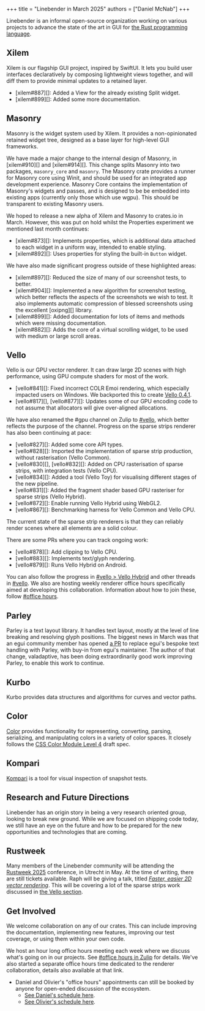 +++
title = "Linebender in March 2025"
authors = ["Daniel McNab"]
+++

Linebender is an informal open-source organization working on various projects to advance the state of the art in GUI for [the Rust programming language](https://rust-lang.org).

## Xilem

Xilem is our flagship GUI project, inspired by SwiftUI.
It lets you build user interfaces declaratively by composing lightweight views together, and will diff them to provide minimal updates to a retained layer.

- [xilem#887][]: Added a View for the already existing Split widget.
- [xilem#899][]: Added some more documentation.

## Masonry

Masonry is the widget system used by Xilem.
It provides a non-opinionated retained widget tree, designed as a base layer for high-level GUI frameworks.

We have made a major change to the internal design of Masonry, in [xilem#910][] and [xilem#914][].
This change splits Masonry into two packages, `masonry_core` and `masonry`.
The Masonry crate provides a runner for Masonry core using Winit, and should be used for an integrated app development experience.
Masonry Core contains the implementation of Masonry's widgets and passes, and is designed to be be embedded into existing apps (currently only those which use wgpu).
This should be transparent to existing Masonry users.

We hoped to release a new alpha of Xilem and Masonry to crates.io in March.
However, this was put on hold whilst the Properties experiment we mentioned last month continues:

- [xilem#873][]: Implements properties, which is additional data attached to each widget in a uniform way, intended to enable styling.
- [xilem#892][]: Uses properties for styling the built-in `Button` widget.

<!-- TODO: Screenshot of new capability from button styling. Deferred to Olivier. Non-blocking -->

We have also made significant progress outside of these highlighted areas:

- [xilem#897][]: Reduced the size of many of our screenshot tests, to better.
- [xilem#904][]: Implemented a new algorithm for screenshot testing, which better reflects the aspects of the screenshots we wish to test.
  It also implements automatic compression of blessed screenshots using the excellent [oxipng][] library.
- [xilem#899][]: Added documentation for lots of items and methods which were missing documentation.
- [xilem#882][]: Adds the core of a virtual scrolling widget, to be used with medium or large scroll areas.

 <!-- TODO: Screenshot of virtual scrolling? -->

## Vello

Vello is our GPU vector renderer.
It can draw large 2D scenes with high performance, using GPU compute shaders for most of the work.

- [vello#841][]: Fixed incorrect COLR Emoi rendering, which especially impacted users on Windows.
  We backported this to create [Vello 0.4.1](https://github.com/linebender/vello/releases/tag/v0.4.1).
- [vello#817][], [vello#877][]: Updates some of our GPU encoding code to not assume that allocators will give over-aligned allocations.

We have also renamed the #gpu channel on Zulip to [#vello](https://xi.zulipchat.com/#narrow/channel/197075-vello), which better reflects the purpose of the channel.
Progress on the sparse strips renderer has also been continuing at pace:

- [vello#827][]: Added some core API types.
- [vello#828][]: Imported the implementation of sparse strip production, without rasterisation (Vello Common).
- [vello#830][], [vello#832][]: Added on CPU rasterisation of sparse strips, with integration tests (Vello CPU).
- [vello#834][]: Added a tool (Vello Toy) for visualising different stages of the new pipeline.
- [vello#831][]: Added the fragment shader based GPU rasteriser for sparse strips (Vello Hybrid).
- [vello#872][]: Enable running Vello Hybrid using WebGL2.
- [vello#867][]: Benchmarking harness for Vello Common and Vello CPU.

<!-- TODO: Screenshot of WebGL example, in e.g. Firefox on Linux? -->

The current state of the sparse strip renderers is that they can reliably render scenes where all elements are a solid colour.
<!-- TODO: Mention new mini roadmap? -->
There are some PRs where you can track ongoing work:

- [vello#878][]: Add clipping to Vello CPU.
- [vello#883][]: Implements text/glyph rendering.
- [vello#879][]: Runs Vello Hybrid on Android. <!-- Is now the time to announce Android View? In what form? -->

<!-- Maybe? Screenshot relevant for clipping? -->

You can also follow the progress in [#vello > Vello Hybrid](https://xi.zulipchat.com/#narrow/channel/197075-vello/topic/Vello.20Hybrid) and other threads in [#vello](https://xi.zulipchat.com/#narrow/channel/197075-vello).
We also are hosting weekly renderer office hours specifically aimed at developing this collaboration.
Information about how to join these, follow [#office hours](https://xi.zulipchat.com/#narrow/channel/359642-office-hours).

## Parley

Parley is a text layout library.
It handles text layout, mostly at the level of line breaking and resolving glyph positions.
The biggest news in March was that an egui community member has opened [a PR][egui#5784] to replace egui's bespoke text handling with Parley, with buy-in from egui's maintainer.
The author of that change, valadaptive, has been doing extraordinarily good work improving Parley, to enable this work to continue.

<!-- TODO: Classify the most important changes -->

## Kurbo

Kurbo provides data structures and algorithms for curves and vector paths.

## Color

[Color][] provides functionality for representing, converting, parsing, serializing, and manipulating colors in a variety of color spaces.
It closely follows the [CSS Color Module Level 4][] draft spec.

## Kompari

[Kompari][] is a tool for visual inspection of snapshot tests.

## Research and Future Directions

Linebender has an origin story in being a very research oriented group, looking to break new ground.
While we are focused on shipping code today, we still have an eye on the future and how to be prepared for the new opportunities and technologies that are coming.

## Rustweek

Many members of the Linebender community will be attending the [Rustweek 2025](https://rustweek.org/) conference, in Utrecht in May.
At the time of writing, there are still tickets available.
Raph will be giving a talk, titled [*Faster, easier 2D vector rendering*](https://rustweek.org/talks/raph/).
This will be covering a lot of the sparse strips work discussed in [the Vello section](#vello).
<!-- TODO: Anything more to say here? Do we want to announce the Linebender time/day, or should it be kept to Zulip and office hours? -->

## Get Involved

We welcome collaboration on any of our crates.
This can include improving the documentation, implementing new features, improving our test coverage, or using them within your own code.

We host an hour long office hours meeting each week where we discuss what's going on in our projects.
See [#office hours in Zulip](https://xi.zulipchat.com/#narrow/channel/359642-office-hours) for details.
We've also started a separate office hours time dedicated to the renderer collaboration, details also available at that link.

- Daniel and Olivier's "office hours" appointments can still be booked by anyone for open-ended discussion of the ecosystem.
  - [See Daniel's schedule here](https://calendar.google.com/calendar/u/0/appointments/schedules/AcZssZ32eQYJ9DtZ_wJaYNtT36YioETiloZDIdImFpBFRo5-XsqGzpikgkg47LPsiHhpiwiQ1orOwwW2).
  - [See Olivier's schedule here](https://calendar.google.com/calendar/u/0/appointments/schedules/AcZssZ2t767ZRETD_TkRI_VxK2ZTG0VrO9OZ4l7HvTxefhtJcg85iK0ZN7zWNnAEZtH0Dn7C1GKxrmYM).

[Color]: https://docs.rs/color/
[CSS Color Module Level 4]: https://www.w3.org/TR/css-color-4/

[Kompari]: https://github.com/linebender/kompari

[egui#5784]: https://github.com/emilk/egui/pull/5784
